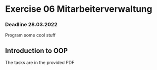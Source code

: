 # Exercise 06 Mitarbeiterverwaltung 
### Deadline 28.03.2022

Program some cool stuff

## Introduction to OOP
The tasks are in the provided PDF
